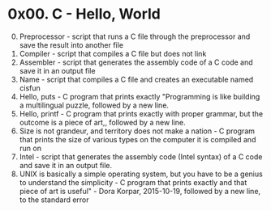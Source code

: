 # 0x00. C - Hello, World

0. Preprocessor - script that runs a C file through the preprocessor and save the result into another file
1. Compiler - script that compiles a C file but does not link
2. Assembler - script that generates the assembly code of a C code and save it in an output file
3. Name - script that compiles a C file and creates an executable named cisfun
4. Hello, puts - C program that prints exactly "Programming is like building a multilingual puzzle, followed by a new line.
5. Hello, printf - C program that prints exactly with proper grammar, but the outcome is a piece of art,, followed by a new line.
6. Size is not grandeur, and territory does not make a nation -  C program that prints the size of various types on the computer it is compiled and run on
7. Intel - script that generates the assembly code (Intel syntax) of a C code and save it in an output file.
8. UNIX is basically a simple operating system, but you have to be a genius to understand the simplicity - C program that prints exactly and that piece of art is useful" - Dora Korpar, 2015-10-19, followed by a new line, to the standard error
